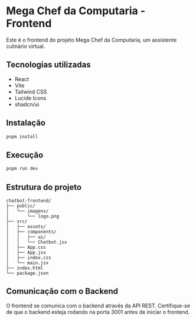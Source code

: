 # Mega Chef da Computaria - Frontend

Este é o frontend do projeto Mega Chef da Computaria, um assistente culinário virtual.

## Tecnologias utilizadas

- React
- Vite
- Tailwind CSS
- Lucide Icons
- shadcn/ui

## Instalação

```bash
pnpm install
```

## Execução

```bash
pnpm run dev
```

## Estrutura do projeto

```
chatbot-frontend/
├── public/
│   └── imagens/
│       └── logo.png
├── src/
│   ├── assets/
│   ├── components/
│   │   ├── ui/
│   │   └── Chatbot.jsx
│   ├── App.css
│   ├── App.jsx
│   ├── index.css
│   └── main.jsx
├── index.html
└── package.json
```

## Comunicação com o Backend

O frontend se comunica com o backend através da API REST. Certifique-se de que o backend esteja rodando na porta 3001 antes de iniciar o frontend.

